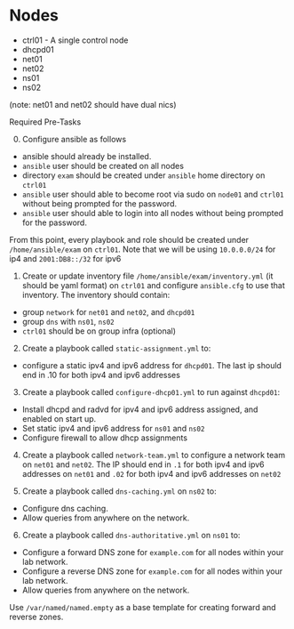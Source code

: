 # Nodes

- ctrl01 - A single control node
- dhcpd01
- net01
- net02
- ns01
- ns02

(note: net01 and net02 should have dual nics)

Required Pre-Tasks

0.  Configure ansible as follows

  - ansible should already be installed.
  - `ansible` user should be created on all nodes
  - directory `exam` should be created under `ansible` home directory on `ctrl01`
  - `ansible` user should able to become root via sudo on `node01` and `ctrl01` without being prompted for the password.
  - `ansible` user should able to login into all nodes without being prompted for the password.

From this point, every playbook and role should be created under `/home/ansible/exam` on `ctrl01`. Note that we will be using `10.0.0.0/24` for ip4 and `2001:DB8::/32` for ipv6

1. Create or update inventory file `/home/ansible/exam/inventory.yml` (it should be yaml format) on `ctrl01` and configure `ansible.cfg` to use that inventory. The inventory should contain:

- group `network` for `net01` and `net02`, and `dhcpd01`
- group `dns` with `ns01`, `ns02`
- `ctrl01` should be on group infra (optional)

2. Create a playbook called `static-assignment.yml` to:

- configure a static ipv4 and ipv6 address for `dhcpd01`. The last ip should end in .10 for both ipv4 and ipv6 addresses

3. Create a playbook called `configure-dhcp01.yml` to run against `dhcpd01`:

- Install dhcpd and radvd for ipv4 and ipv6 address assigned, and enabled on start up.
- Set static ipv4 and ipv6 address for `ns01` and `ns02`
- Configure firewall to allow dhcp assignments

4. Create a playbook called `network-team.yml` to configure a network team on `net01` and `net02`. The IP should end in `.1`  for both ipv4 and ipv6 addresses on `net01` and `.02` for both ipv4 and ipv6 addresses on `net02`

5. Create a playbook called `dns-caching.yml` on `ns02` to:

- Configure dns caching.
- Allow queries from anywhere on the network.

6. Create a playbook called `dns-authoritative.yml` on `ns01` to:

- Configure a forward DNS zone for `example.com` for all nodes within your lab network.
- Configure a reverse DNS zone for `example.com` for all nodes within your lab network.
- Allow queries from anywhere on the network.

Use `/var/named/named.empty` as a base template for creating forward and reverse zones. 
